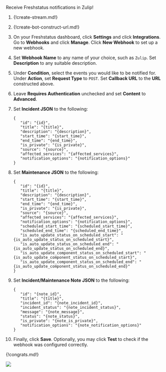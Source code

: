 Receive Freshstatus notifications in Zulip!

1. {!create-stream.md!}

1. {!create-bot-construct-url.md!}

1. On your Freshstatus dashboard, click **Settings** and click **Integrations**.
   Go to **Webhooks** and click **Manage**. Click **New Webhook**
   to set up a new webhook.

1. Set **Webhook Name** to any name of your choice, such as `Zulip`.
   Set **Description** to any suitable description.

1. Under **Condition**, select the events you would like to be notified for.
   Under **Action**, set **Request Type** to `POST`. Set **Callback URL**
   to the **URL** constructed above.

1. Leave **Requires Authentication** unchecked and set **Content** to
   **Advanced**.

1. Set **Incident JSON** to the following:

      ```
      {
         "id": "{id}",
         "title": "{title}",
         "description": "{description}",
         "start_time": "{start_time}",
         "end_time": "{end_time}",
         "is_private": "{is_private}",
         "source": "{source}",
         "affected_services": "{affected_services}",
         "notification_options": "{notification_options}"
      }
      ```

1. Set **Maintenance JSON** to the following:

      ```
      {
         "id": "{id}",
         "title": "{title}",
         "description": "{description}",
         "start_time": "{start_time}",
         "end_time": "{end_time}",
         "is_private": "{is_private}",
         "source": "{source}",
         "affected_services": "{affected_services}",
         "notification_options": "{notification_options}",
         "scheduled_start_time": "{scheduled_start_time}",
         "scheduled_end_time": "{scheduled_end_time}",
         "is_auto_update_status_on_scheduled_start": "{is_auto_update_status_on_scheduled_start}",
         "is_auto_update_status_on_scheduled_end": "{is_auto_update_status_on_scheduled_end}",
         "is_auto_update_component_status_on_scheduled_start": "{is_auto_update_component_status_on_scheduled_start}",
         "is_auto_update_component_status_on_scheduled_end": "{is_auto_update_component_status_on_scheduled_end}"
      }
      ```

1. Set **Incident/Maintenance Note JSON** to the following:

      ```
      {
         "id": "{note_id}",
         "title": "{title}",
         "incident_id": "{note_incident_id}",
         "incident_status": "{note_incident_status}",
         "message": "{note_message}",
         "status": "{note_status}",
         "is_private": "{note_is_private}",
         "notification_options": "{note_notification_options}"
      }
      ```

1. Finally, click **Save**. Optionally, you may click **Test** to check if
   the webhook was configured correctly.

{!congrats.md!}

![](/static/images/integrations/freshstatus/001.png)
